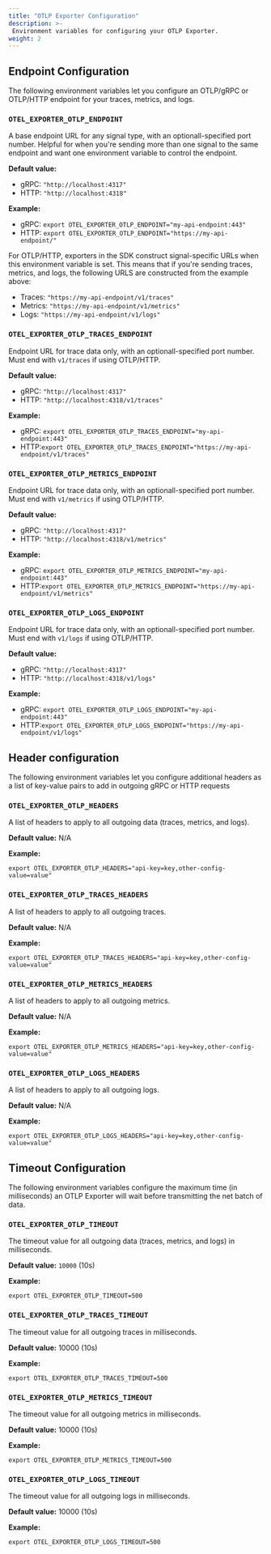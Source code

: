 ```yaml
---
title: "OTLP Exporter Configuration"
description: >-
 Environment variables for configuring your OTLP Exporter.
weight: 2
---
```


## Endpoint Configuration

The following environment variables let you configure an OTLP/gRPC or OTLP/HTTP
endpoint for your traces, metrics, and logs.

### `OTEL_EXPORTER_OTLP_ENDPOINT`

A base endpoint URL for any signal type, with an optionall-specified port
number. Helpful for when you're sending more than one signal to the same
endpoint and want one environment variable to control the endpoint.

**Default value:**

* gRPC: `"http://localhost:4317"`
* HTTP: `"http://localhost:4318"`

**Example:**

* gRPC: `export OTEL_EXPORTER_OTLP_ENDPOINT="my-api-endpoint:443"`
* HTTP: `export OTEL_EXPORTER_OTLP_ENDPOINT="https://my-api-endpoint/"`

For OTLP/HTTP, exporters in the SDK construct signal-specific URLs when this
environment variable is set. This means that if you're sending traces, metrics,
and logs, the following URLS are constructed from the example above:

* Traces: `"https://my-api-endpoint/v1/traces"`
* Metrics: `"https://my-api-endpoint/v1/metrics"`
* Logs: `"https://my-api-endpoint/v1/logs"`

### `OTEL_EXPORTER_OTLP_TRACES_ENDPOINT`

Endpoint URL for trace data only, with an optionall-specified port number. Must
end with `v1/traces` if using OTLP/HTTP.

**Default value:**

* gRPC: `"http://localhost:4317"`
* HTTP: `"http://localhost:4318/v1/traces"`

**Example:**

* gRPC: `export OTEL_EXPORTER_OTLP_TRACES_ENDPOINT="my-api-endpoint:443"`
* HTTP:`export OTEL_EXPORTER_OTLP_TRACES_ENDPOINT="https://my-api-endpoint/v1/traces"`

### `OTEL_EXPORTER_OTLP_METRICS_ENDPOINT`

Endpoint URL for trace data only, with an optionall-specified port number. Must
end with `v1/metrics` if using OTLP/HTTP.

**Default value:**

* gRPC: `"http://localhost:4317"`
* HTTP: `"http://localhost:4318/v1/metrics"`

**Example:**

* gRPC: `export OTEL_EXPORTER_OTLP_METRICS_ENDPOINT="my-api-endpoint:443"`
* HTTP:`export OTEL_EXPORTER_OTLP_METRICS_ENDPOINT="https://my-api-endpoint/v1/metrics"`

### `OTEL_EXPORTER_OTLP_LOGS_ENDPOINT`

Endpoint URL for trace data only, with an optionall-specified port number. Must
end with `v1/logs` if using OTLP/HTTP.

**Default value:**

* gRPC: `"http://localhost:4317"`
* HTTP: `"http://localhost:4318/v1/logs"`

**Example:**

* gRPC: `export OTEL_EXPORTER_OTLP_LOGS_ENDPOINT="my-api-endpoint:443"`
* HTTP:`export OTEL_EXPORTER_OTLP_LOGS_ENDPOINT="https://my-api-endpoint/v1/logs"`

## Header configuration

The following environment variables let you configure additional headers as a
list of key-value pairs to add in outgoing gRPC or HTTP requests

### `OTEL_EXPORTER_OTLP_HEADERS`

A list of headers to apply to all outgoing data (traces, metrics, and logs).

**Default value:** N/A

**Example:**

`export OTEL_EXPORTER_OTLP_HEADERS="api-key=key,other-config-value=value"`

### `OTEL_EXPORTER_OTLP_TRACES_HEADERS`

A list of headers to apply to all outgoing traces.

**Default value:** N/A

**Example:**

`export
OTEL_EXPORTER_OTLP_TRACES_HEADERS="api-key=key,other-config-value=value"`

### `OTEL_EXPORTER_OTLP_METRICS_HEADERS`

A list of headers to apply to all outgoing metrics.

**Default value:** N/A

**Example:**

`export
OTEL_EXPORTER_OTLP_METRICS_HEADERS="api-key=key,other-config-value=value"`

### `OTEL_EXPORTER_OTLP_LOGS_HEADERS`

A list of headers to apply to all outgoing logs.

**Default value:** N/A

**Example:**

`export OTEL_EXPORTER_OTLP_LOGS_HEADERS="api-key=key,other-config-value=value"`

## Timeout Configuration

The following environment variables configure the maximum time (in milliseconds)
an OTLP Exporter will wait before transmitting the net batch of data.

### `OTEL_EXPORTER_OTLP_TIMEOUT`

The timeout value for all outgoing data (traces, metrics, and logs) in milliseconds.

**Default value:** `10000` (10s)

**Example:**

`export OTEL_EXPORTER_OTLP_TIMEOUT=500`

### `OTEL_EXPORTER_OTLP_TRACES_TIMEOUT`

The timeout value for all outgoing traces in milliseconds.

**Default value:** 10000 (10s)

**Example:**

`export OTEL_EXPORTER_OTLP_TRACES_TIMEOUT=500`

### `OTEL_EXPORTER_OTLP_METRICS_TIMEOUT`

The timeout value for all outgoing metrics in milliseconds.

**Default value:** 10000 (10s)

**Example:**

`export OTEL_EXPORTER_OTLP_METRICS_TIMEOUT=500`

### `OTEL_EXPORTER_OTLP_LOGS_TIMEOUT`

The timeout value for all outgoing logs in milliseconds.

**Default value:** 10000 (10s)

**Example:**

`export OTEL_EXPORTER_OTLP_LOGS_TIMEOUT=500`
